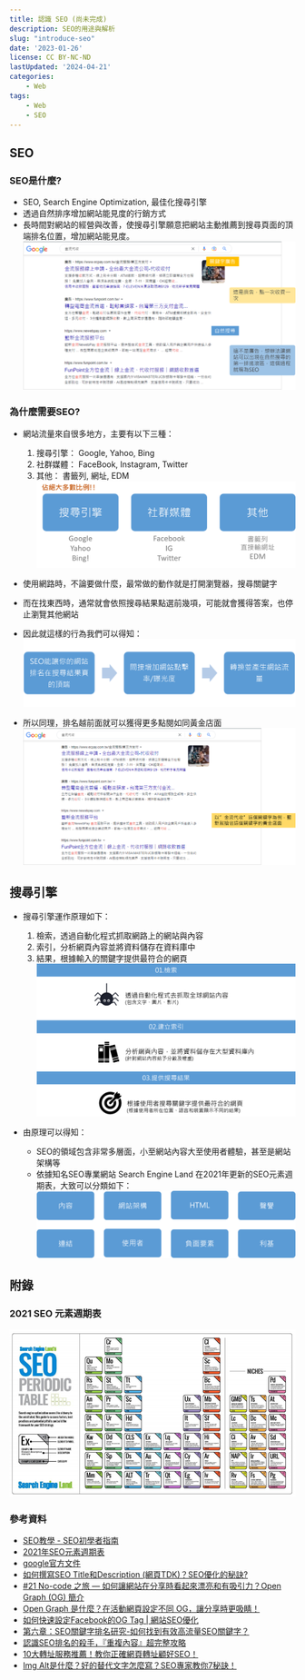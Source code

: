 ```yaml
---
title: 認識 SEO (尚未完成)
description: SEO的用途與解析
slug: "introduce-seo"
date: '2023-01-26'
license: CC BY-NC-ND
lastUpdated: '2024-04-21'
categories:
    - Web
tags:
    - Web
    - SEO
---
```


## SEO
### SEO是什麼?
* SEO, Search Engine Optimization, 最佳化搜尋引擎
* 透過自然排序增加網站能見度的行銷方式
* 長時間對網站的經營與改善，使搜尋引擎願意把網站主動推薦到搜尋頁面的頂端排名位置，增加網站能見度。
![SEO](SEO.png)

### 為什麼需要SEO?
* 網站流量來自很多地方，主要有以下三種：
    1. 搜尋引擎： Google, Yahoo, Bing
    2. 社群媒體： FaceBook, Instagram, Twitter
    3. 其他： 書籤列, 網址, EDM
    ![SEO Source](SEO_source.png)

* 使用網路時，不論要做什麼，最常做的動作就是打開瀏覽器，搜尋關鍵字
* 而在找東西時，通常就會依照搜尋結果點選前幾項，可能就會獲得答案，也停止瀏覽其他網站
* 因此就這樣的行為我們可以得知：
![SEO principle](SEO_principle.png)
* 所以同理，排名越前面就可以獲得更多點閱如同黃金店面
![SEO example](SEO_example.png)

## 搜尋引擎
* 搜尋引擎運作原理如下：
    1. 檢索，透過自動化程式抓取網路上的網站與內容
    2. 索引，分析網頁內容並將資料儲存在資料庫中
    3. 結果，根據輸入的關鍵字提供最符合的網頁
    ![SEO step](SEO_step.png)

* 由原理可以得知：
    * SEO的領域包含非常多層面，小至網站內容大至使用者體驗，甚至是網站架構等
    * 依據知名SEO專業網站 Search Engine Land 在2021年更新的SEO元素週期表，大致可以分類如下：
    ![SEO Content](SEO_content.png)


    
## 附錄
### 2021 SEO 元素週期表
![SEO Periodic Table](SEO_periodic_table.png)

### 參考資料
* [SEO教學 - SEO初學者指南](https://www.newscan.com.tw/all-seo/seo-guide.htm)
* [2021年SEO元素週期表](https://www.wpandseo.tw/3212/seo-periodic-table-2021-content-architecture-html/)
* [google官方文件](https://developers.google.com/search/docs/fundamentals/seo-starter-guide?hl=zh-Hant&visit_id=638073702456484716-4074403719&rd=1)
* [如何撰寫SEO Title和Description (網頁TDK)？SEO優化的秘訣?](https://www.ibest.com.tw/news-detail/How-to-write-SEO-TDK/)
* [#21 No-code 之旅 — 如何讓網站在分享時看起來漂亮和有吸引力？Open Graph (OG) 簡介](https://ithelp.ithome.com.tw/articles/10278469)
* [Open Graph 是什麼？在活動網頁設定不同 OG，讓分享時更吸睛！](https://ryzo.io/open-graph-for-campaign-page/)
* [如何快速設定Facebook的OG Tag | 網站SEO優化](https://tzuhsiang.com/website-seo/facebookog-tag-seo/)
* [第六章：SEO關鍵字排名研究-如何找到有效高流量SEO關鍵字？](https://www.ibest.tw/seo-detail/keywords-research/)
* [認識SEO排名的殺手，『重複內容』超完整攻略](https://www.yesharris.com/seo-basic/content-duplicate-issue/)
* [10大轉址服務推薦！教你正確網頁轉址顧好SEO！](https://welly.tw/serp-rank-optimization/301-and-302-redirection-guide-for-seo)
* [Img Alt是什麼？好的替代文字怎麼寫？SEO專家教你7秘訣！](https://welly.tw/serp-rank-optimization/what-is-img-alt)